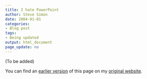 ```yaml
---
title: I hate PowerPoint
author: Steve Simon
date: 2004-01-01
categories:
- Blog post
tags:
- Being updated
output: html_document
page_update: no
---
```


(To be added)

<!---More--->

You can find an [earlier version](http://www.pmean.com/04/powerpoint.html) of this page on my [original website](http://www.pmean.com/original_site.html).
